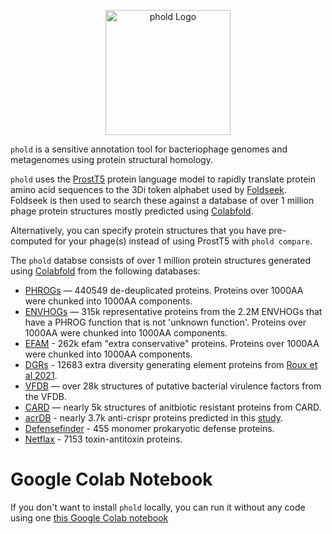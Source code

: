 <p align="center">
  <img src="phold_logo.png" alt="phold Logo" height=200>
</p>

`phold` is a sensitive annotation tool for bacteriophage genomes and metagenomes using protein structural homology. 

`phold` uses the [ProstT5](https://github.com/mheinzinger/ProstT5) protein language model to rapidly translate protein amino acid sequences to the 3Di token alphabet used by [Foldseek](https://github.com/steineggerlab/foldseek). Foldseek is then used to search these against a database of over 1 million phage protein structures mostly predicted using [Colabfold](https://github.com/sokrypton/ColabFold). 

Alternatively, you can specify protein structures that you have pre-computed for your phage(s) instead of using ProstT5 with `phold compare`.

The `phold` databse consists of over 1 million protein structures generated using [Colabfold](https://github.com/sokrypton/ColabFold) from the following databases:

* [PHROGs](https://phrogs.lmge.uca.fr) — 440549 de-deuplicated proteins. Proteins over 1000AA were chunked into 1000AA components.
* [ENVHOGs](http://envhog.u-ga.fr/envhog/) — 315k representative proteins from the 2.2M ENVHOGs that have a PHROG function that is not 'unknown function'. Proteins over 1000AA were chunked into 1000AA components.
* [EFAM](https://doi.org/10.1093/bioinformatics/btab451) - 262k efam "extra conservative" proteins. Proteins over 1000AA were chunked into 1000AA components.
* [DGRs](https://doi.org/10.1038/s41467-021-23402-7) - 12683 extra diversity generating element proteins from [Roux et al 2021](https://doi.org/10.1038/s41467-021-23402-7).
* [VFDB](http://www.mgc.ac.cn/VFs/main.htm) — over 28k structures of putative bacterial virulence factors from the VFDB.
* [CARD](https://card.mcmaster.ca) — nearly 5k structures of anitbiotic resistant proteins from CARD.
* [acrDB](https://bcb.unl.edu/AcrDB/) - nearly 3.7k anti-crispr proteins predicted in this [study](https://doi.org/10.1089/crispr.2023.0011).
* [Defensefinder](https://defensefinder.mdmlab.fr) - 455 monomer prokaryotic defense proteins.
* [Netflax](https://doi.org/10.1073/pnas.2305393120) - 7153 toxin-antitoxin proteins.

# Google Colab Notebook

If you don't want to install `phold` locally, you can run it without any code using one [this Google Colab notebook](https://colab.research.google.com/github/gbouras13/phold/blob/main/run_pharokka_and_phold_and_phynteny.ipynb)

